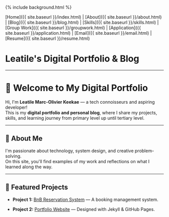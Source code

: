 {% include background.html %}

[Home]({{ site.baseurl }}/index.html) |
[About]({{ site.baseurl }}/about.html) |
[Blog]({{ site.baseurl }}/blog.html) |
[Skills]({{ site.baseurl }}/skills.html) |
[Group Work]({{ site.baseurl }}/groupwork.html) |
[Application]({{ site.baseurl }}/application.html) |
[Email]({{ site.baseurl }}/email.html) |
[Resume]({{ site.baseurl }}/resume.html)


#  Leatile's Digital Portfolio & Blog

---
# 👋 Welcome to My Digital Portfolio

Hi, I'm **Leatile Marc-Olivier Keekae** — a tech connoisseurs and aspiring developer!  
This is my **digital portfolio and personal blog**, where I share my projects, skills, and learning journey from primary level up until tertiary level.

---

## 🧠 About Me
I'm passionate about technology, system design, and creative problem-solving.  
On this site, you'll find examples of my work and reflections on what I learned along the way.

---

## 💼 Featured Projects
- **Project 1:** [BnB Reservation System](#) — A booking management system.  
- **Project 2:** [Portfolio Website](#) — Designed with Jekyll & GitHub Pages.


  <script src="https://cdn.jsdelivr.net/npm/particles.js"></script>
<script>
particlesJS("particles-js", {
  "particles": {
    "number": {"value": 80},
    "size": {"value": 3},
    "move": {"speed": 1},
    "line_linked": {"enable": true, "color": "#00ffff"},
    "color": {"value": "#00ffff"}
  }
});
</script>



















